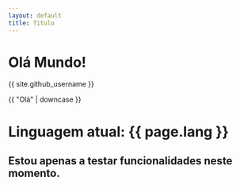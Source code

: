 ```yaml
---
layout: default
title: Titulo
---
```


<h1>Olá Mundo!</h1>
<p>{{ site.github_username }}</p>
<p>{{ "Olá" | downcase }}</p>
<h1>Linguagem atual: {{ page.lang }}</h1>
<h2>Estou apenas a testar funcionalidades neste momento.</h2>